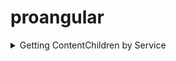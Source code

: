 # proangular

<details>
<summary>Getting ContentChildren by Service</summary>

<details>
<summary>s1</summary>

- init empty branch

```js
git switch --orphan <new branch>
git commit --allow-empty -m "Initial commit on orphan branch"
git push -u origin <new branch>

ng new contentchild --directory ./ --minimal
```

---

<details>
<summary>Скринкаст по Angular</summary>

1.  Вывод переменных.
2.  Динамическое изменение свойств эл-та.
3.  Обработка событий.
4.  Работа с эл-ми по ссылке.
5.  Передача данных в компонент.
6.  Директивы *ngIf, *ngFor.
7.  Вывод событий из компонетна.
8.  Проекция контента с помощью ng-content.
9.  Атрибут директива. (colory)
10. Структурная директива. (delay)
11. Экспорт контроллера директивы. (exportAs [delay directive])

</details>

---

</details>

</details>
